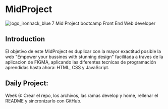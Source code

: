 # MidProject 
![logo_ironhack_blue 7](https://user-images.githubusercontent.com/23629340/40541063-a07a0a8a-601a-11e8-91b5-2f13e4e6b441.png)
Mid Project bootcamp Front End Web developer
## Introduction
El objetivo de este MidProject es duplicar con la mayor exactitud posible la web "Empower your bussines with stunning design" facilitada a traves de la aplicacion de FIGMA, aplicando las diferentes tecnicas de programación aprendidas hasta ahora: HTML, CSS y JavaScript.

## Daily Project:
Week 6:
Crear el repo, los archivos, las ramas develop y home, rellenar el README y sincronizarlo con GitHub.

